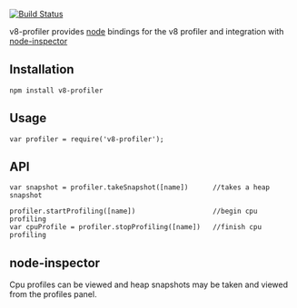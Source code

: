 [![Build Status](https://secure.travis-ci.org/node-inspector/v8-profiler.png?branch=master)](http://travis-ci.org/node-inspector/v8-profiler)

v8-profiler provides [node](http://github.com/ry/node) bindings for the v8 
profiler and integration with [node-inspector](http://github.com/dannycoates/node-inspector)

## Installation

    npm install v8-profiler

## Usage

    var profiler = require('v8-profiler');

## API

    var snapshot = profiler.takeSnapshot([name])      //takes a heap snapshot

    profiler.startProfiling([name])                   //begin cpu profiling
    var cpuProfile = profiler.stopProfiling([name])   //finish cpu profiling

## node-inspector

Cpu profiles can be viewed and heap snapshots may be taken and viewed from the
profiles panel.
